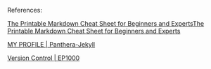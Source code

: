 References:

[The Printable Markdown Cheat Sheet for Beginners and Experts](https://www.makeuseof.com/tag/printable-markdown-cheat-sheet/)[The Printable Markdown Cheat Sheet for Beginners and Experts](https://www.makeuseof.com/tag/printable-markdown-cheat-sheet/)

[MY PROFILE | Panthera-Jekyll](https://demothemes.github.io/panthera-jekyll/)

[Version Control | EP1000](https://rdorville.github.io/EP1000/03_version_control.html)



